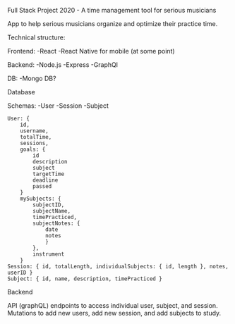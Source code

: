 Full Stack Project 2020 - A time management tool for serious musicians

App to help serious musicians organize and optimize their practice time.

Technical structure:

Frontend:
	-React
	-React Native for mobile (at some point)

Backend:
	-Node.js
	-Express
	-GraphQl

DB:
	-Mongo DB?

Database

Schemas:
	-User
	-Session
	-Subject

	User: { 
		id, 
		username, 
		totalTime, 
		sessions,
		goals: {
			id
			description
			subject
			targetTime
			deadline
			passed	
		}
		mySubjects: { 
			subjectID, 
			subjectName, 
			timePracticed,
			subjectNotes: {
				date
				notes
				} 
			},
			instrument
		}
	Session: { id, totalLength, individualSubjects: { id, length }, notes, userID }
	Subject: { id, name, description, timePracticed }
	

Backend

API (graphQL) endpoints to access individual user, subject, and session. Mutations to add new users, add new session, and add subjects to study. 


